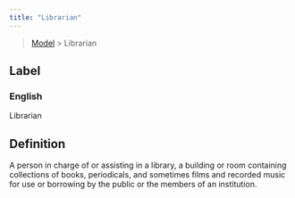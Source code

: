 ```yaml
---
title: "Librarian"
---
```


> [Model](./../) > Librarian

## Label

### English
Librarian


## Definition
A person in charge of or assisting in a library, a building or room containing collections of books, periodicals, and sometimes films and recorded music for use or borrowing by the public or the members of an institution. 


    
